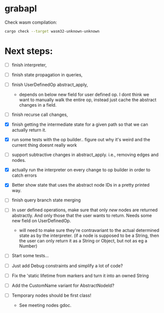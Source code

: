 # grabapl

Check wasm compilation:
```bash
cargo check --target wasm32-unknown-unknown
```


# Next steps:
- [ ] finish interpreter, 
- [ ] finish state propagation in queries, 
- [ ] finish UserDefinedOp abstract_apply, 
  - depends on below new field for user defined op. I dont think we want to manually walk the entire op, instead just cache the abstract changes in a field.
- [ ] finish recurse call changes, 
- [x] finish getting the intermediate state for a given path so that we can actually return it.
- [x] run some tests with the op builder.. figure out why it's weird and the current thing doesnt really work
- [ ] support subtractive changes in abstract_apply. i.e., removing edges and nodes.
- [x] actually run the interpreter on every change to op builder in order to catch errors
- [x] Better show state that uses the abstract node IDs in a pretty printed way.
- [ ] finish query branch state merging

- [ ] In user defined operations, make sure that only _new_ nodes are returned abstractly. And only those that the user wants to return. Needs some new field on UserDefinedOp.
  * will need to make sure they're contravariant to the actual determined state as by the interpreter. (if a node is supposed to be a String, then the user can only return it as a String or Object, but not as eg a Number)
  
- [ ] Start some tests...
- [ ] Just add Debug constraints and simplify a lot of code?
- [ ] Fix the 'static lifetime from markers and turn it into an owned String
- [ ] Add the CustomName variant for AbstractNodeId?
- [ ] Temporary nodes should be first class!
  - See meeting nodes gdoc. 